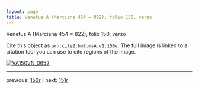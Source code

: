 ```yaml
---
layout: page
title: Venetus A (Marciana 454 = 822), folio 150, verso
---
```


Venetus A (Marciana 454 = 822), folio 150, verso

Cite this object as `urn:cite2:hmt:msA.v1:150v`.  The full image is linked to a citation tool you can use to cite regions of the image.

[![VA150VN_0652](http://www.homermultitext.org/iipsrv?IIIF=/project/homer/pyramidal/deepzoom/hmt/vaimg/2017a/VA150VN_0652.tif/full/800,/0/default.jpg)](http://www.homermultitext.org/ict2/?urn=urn:cite2:hmt:vaimg.2017a:VA150VN_0652) 

---

previous:  [150r](../150r/) | next: [151r](../151r/)